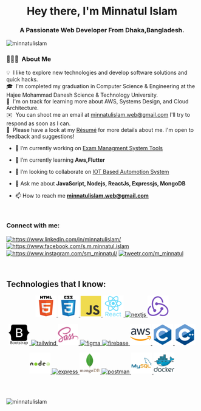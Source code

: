 <h1 align="center">Hey there, I'm Minnatul Islam</h1>
<h3 align="center">A Passionate Web Developer From Dhaka,Bangladesh.</h3>

<p align="left"> <img src="https://komarev.com/ghpvc/?username=minnatulislam&label=Profile%20views&color=0e75b6&style=flat" alt="minnatulislam" /> </p>

<!-- <p align="left"> <a href="https://github.com/ryo-ma/github-profile-trophy"><img src="https://github-profile-trophy.vercel.app/?username=minnatulislam" alt="minnatulislam" /></a> </p> -->


### 👨🏻‍💻 &nbsp;About Me

💡 &nbsp;I like to explore new technologies and develop software solutions and quick hacks.\
🎓 &nbsp;I'm completed my graduation in Computer Science & Engineering at the Hajee Mohammad Danesh Science & Technology University.\
🌱 &nbsp;I'm on track for learning more about AWS, Systems Design, and Cloud Architecture.\
✉️ &nbsp;You can shoot me an email at minnatulislam.web@gmail.com I'll try to respond as soon as I can.\
📄 &nbsp;Please have a look at my [Résumé](https://www.linkedin.com/in/minnatulislam/) for more details about me. I'm open to feedback and suggestions!

- 🔭 I’m currently working on [Exam Managment System Tools](http://www.minnsport.com/)

- 🌱 I’m currently learning **Aws,Flutter**

- 👯 I’m looking to collaborate on [IOT Based Automotion System](https://www.urgentfuel.tech/)

<!-- - 👨‍💻 All of my projects are available at [https://github.com/Zahed75](https://github.com/Zahed75) -->

- 💬 Ask me about **JavaScript, Nodejs, ReactJs, Expressjs, MongoDB**

- 📫 How to reach me **minnatulislam.web@gmail.com**

<!-- - 📄 Know about my experiences [https://www.canva.com/design/DAErLDJ7DIg/_La8KFLvlumlM7H7hDJ5ow/view?utm_content=DAErLDJ7DIg&utm_campaign=designshare&utm_medium=link&utm_source=homepage_design_menu](https://www.canva.com/design/DAErLDJ7DIg/_La8KFLvlumlM7H7hDJ5ow/view?utm_content=DAErLDJ7DIg&utm_campaign=designshare&utm_medium=link&utm_source=homepage_design_menu)
 -->

<br>
<h3 align="left">Connect with me:</h3>
<p align="left">
<a href="https://linkedin.com/in/https://www.linkedin.com/in/minnatulislam/" target="blank"><img align="center" src="https://raw.githubusercontent.com/rahuldkjain/github-profile-readme-generator/master/src/images/icons/Social/linked-in-alt.svg" alt="https://www.linkedin.com/in/minnatulislam/" height="30" width="40" /></a> 
<a href="https://fb.com/https://www.facebook.com/s.m.minnatul.islam" target="blank"><img align="center" src="https://raw.githubusercontent.com/rahuldkjain/github-profile-readme-generator/master/src/images/icons/Social/facebook.svg" alt="https://www.facebook.com/s.m.minnatul.islam" height="30" width="40" /></a>
<a href="https://instagram.com/https://www.instagram.com/sm_minnatul/" target="blank"><img align="center" src="https://raw.githubusercontent.com/rahuldkjain/github-profile-readme-generator/master/src/images/icons/Social/instagram.svg" alt="https://www.instagram.com/sm_minnatul/" height="30" width="40" /></a>
  <a href="https://twitter.com/tweetr.com/m_minnatul" target="blank"><img align="center" src="https://raw.githubusercontent.com/rahuldkjain/github-profile-readme-generator/master/src/images/icons/Social/twitter.svg" alt="tweetr.com/m_minnatul" height="30" width="40" /></a>
</p>

<br>
<h2 align="left">Technologies that I know:</h2>
<p align="center"> 
<a href="https://www.w3.org/html/" target="_blank" rel="noreferrer"> <img src="https://raw.githubusercontent.com/devicons/devicon/master/icons/html5/html5-original-wordmark.svg" alt="html5" width="55" height="55"/> </a> <a href="https://www.w3schools.com/css/" target="_blank" rel="noreferrer"> <img src="https://raw.githubusercontent.com/devicons/devicon/master/icons/css3/css3-original-wordmark.svg" alt="css3" width="55" height="55"/> </a>
<a href="https://developer.mozilla.org/en-US/docs/Web/JavaScript" target="_blank" rel="noreferrer"> <img src="https://raw.githubusercontent.com/devicons/devicon/master/icons/javascript/javascript-original.svg" alt="javascript" width="55" height="55"/> </a> <a href="https://reactjs.org/" target="_blank" rel="noreferrer"> <img src="https://raw.githubusercontent.com/devicons/devicon/master/icons/react/react-original-wordmark.svg" alt="react" width="55" height="55"/> </a> <a href="https://nextjs.org/" target="_blank" rel="noreferrer"> <img src="https://camo.githubusercontent.com/4495e03f859cfd614edc87ab7ee31fa5ee0b254a0929516000bd8d38f4aebeaa/68747470733a2f2f692e6962622e636f2f684359447677522f6e6578742e706e67" alt="nextjs" width="55" height="55"/> </a> <a href="https://redux.js.org" target="_blank" rel="noreferrer"> <img src="https://raw.githubusercontent.com/devicons/devicon/master/icons/redux/redux-original.svg" alt="redux" width="55" height="55"/> </a>
 <br> <br>
</a> <a href="https://getbootstrap.com" target="_blank" rel="noreferrer"> <img src="https://raw.githubusercontent.com/devicons/devicon/master/icons/bootstrap/bootstrap-plain-wordmark.svg" alt="bootstrap" width="55" height="55"/> <a href="https://tailwindcss.com/" target="_blank" rel="noreferrer"> <img src="https://www.vectorlogo.zone/logos/tailwindcss/tailwindcss-icon.svg" alt="tailwind" width="55" height="55"/> </a> <a href="https://sass-lang.com" target="_blank" rel="noreferrer"> <img src="https://raw.githubusercontent.com/devicons/devicon/master/icons/sass/sass-original.svg" alt="sass" width="55" height="55"/> </a> <a href="https://www.figma.com/" target="_blank" rel="noreferrer"> <img src="https://www.vectorlogo.zone/logos/figma/figma-icon.svg" alt="figma" width="55" height="55"/> </a> <a href="https://firebase.google.com/" target="_blank" rel="noreferrer"> <img src="https://www.vectorlogo.zone/logos/firebase/firebase-icon.svg" alt="firebase" width="55" height="55"/> </a> <a href="https://aws.amazon.com" target="_blank" rel="noreferrer"> <img src="https://raw.githubusercontent.com/devicons/devicon/master/icons/amazonwebservices/amazonwebservices-original-wordmark.svg" alt="aws" width="55" height="55"/> <a href="https://www.cprogramming.com/" target="_blank" rel="noreferrer"> <img src="https://raw.githubusercontent.com/devicons/devicon/master/icons/c/c-original.svg" alt="c" width="55" height="55"/> </a> <a href="https://www.w3schools.com/cpp/" target="_blank" rel="noreferrer"> <img src="https://raw.githubusercontent.com/devicons/devicon/master/icons/cplusplus/cplusplus-original.svg" alt="cplusplus" width="55" height="55"/> </a>  
<br> <br>
<a href="https://nodejs.org" target="_blank" rel="noreferrer"> <img src="https://raw.githubusercontent.com/devicons/devicon/master/icons/nodejs/nodejs-original-wordmark.svg" alt="nodejs" width="55" height="55"/> </a>  </a> <a href="https://expressjs.com" target="_blank" rel="noreferrer"> <img src="https://camo.githubusercontent.com/e106ddd11925dd3b5fbbb2e54bf853fadbd3e9aca78bfd632a06bbd6d66b5889/68747470733a2f2f692e6962622e636f2f4b6d67796670442f657870726573732e706e67" alt="express" width="55" height="55"/> </a> </a> <a href="https://www.mongodb.com/" target="_blank" rel="noreferrer"> <img src="https://raw.githubusercontent.com/devicons/devicon/master/icons/mongodb/mongodb-original-wordmark.svg" alt="mongodb" width="55" height="55"/> </a> <a href="https://postman.com" target="_blank" rel="noreferrer"> <img src="https://www.vectorlogo.zone/logos/getpostman/getpostman-icon.svg" alt="postman" width="55" height="55"/> </a> <a href="https://www.mysql.com/" target="_blank" rel="noreferrer"> <img src="https://raw.githubusercontent.com/devicons/devicon/master/icons/mysql/mysql-original-wordmark.svg" alt="mysql" width="55" height="55"/> </a> <a href="https://www.docker.com/" target="_blank" rel="noreferrer"> <img src="https://raw.githubusercontent.com/devicons/devicon/master/icons/docker/docker-original-wordmark.svg" alt="docker" width="55" height="55"/>
  
 </p> 
 <br> <br>


<p><img align="left" src="https://github-readme-stats.vercel.app/api/top-langs?username=minnatulislam&show_icons=true&locale=en&layout=compact" alt="minnatulislam" /></p>


<!--  <p><img align="center" src="https://github-readme-stats.vercel.app/api?username=minnatulislam&show_icons=true&locale=en" alt="minnatulislam" /></p> -->

